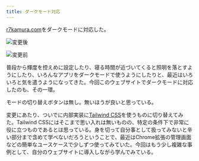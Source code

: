 ```yaml
---
title: ダークモード対応
---
```

[r7kamura.com](https://r7kamura.com/)をダークモードに対応した。

![](https://lh4.googleusercontent.com/P087LZDv_kDE40WIlFo6AVcipM85mRnko3_9bJczYawvSTExM4apJ1_HI5PX6ez1qtPUHGl8pjGlIuc1LoabRyNUF3STo5rEDMUJ4pBSAAcBT7n0BLi79m9UaxXfa9wk7ouv2bFulci5S-g8JeCJlRy6k4-5dzDKqZqTFiLENsrHUrhKUh-iAYNY_JHY "変更後")

![](https://lh5.googleusercontent.com/mLuRMe_dcGn1GQkeLup10KI9Zse1okSxJD83ubDk2ykvHR3KUr5LGKTgOsjlosmmAYnnJAyf92zc-t3l6n2S2QbDDu4uCdBAbQIcZMMQ6wCQ4grz-nl6PiPWOI4Q6UygTj5RxY2QIargqLxpCbQJqEcsqYYl2oEVEjbUqECWFVCAn4VyW5L4D2HM7rx5 "変更前")

普段から輝度を控えめに設定したり、寝る時間が近づいてくると照明を落とすようにしたり、いろんなアプリをダークモードで使うようにしたりと、最近はいろいろと気を遣うようになってきた。今回このウェブサイトでダークモードに対応したのも、その一環。

モードの切り替えボタンは無し。無いほうが良いと思っている。

変更にあたり、ついでに内部実装に[Tailwind CSS](https://tailwindcss.com/)を使うものに切り替えてみた。Tailwind CSSにはそこまで思い入れは無いものの、特定の条件下で非常に役に立つものであるとは思っている。身を切って自分事として扱ってみないと辛い部分まで含めて学べないだろうということで、最近はChrome拡張の管理画面などの簡単なユースケースで少しずつ使ってみていた。今回はもう少し複雑な事例として、自分のウェブサイトに導入しながら学んでみている。
